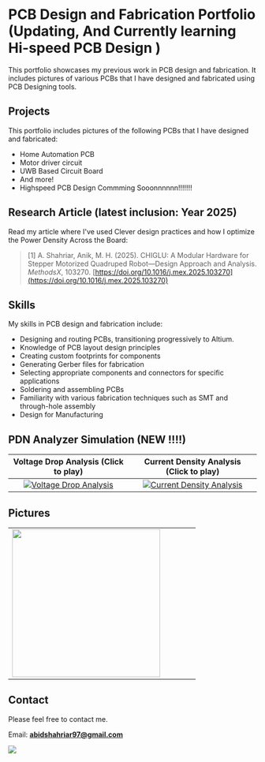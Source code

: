 # PCB Design and Fabrication Portfolio (Updating, And Currently learning Hi-speed PCB Design )
This portfolio showcases my previous work in PCB design and fabrication. It includes pictures of various PCBs that I have designed and fabricated using PCB Designing tools.

## Projects
This portfolio includes pictures of the following PCBs that I have designed and fabricated:

- Home Automation PCB
- Motor driver circuit
- UWB Based Circuit Board
- And more!
- Highspeed PCB Design Commming Sooonnnnnn!!!!!!!
  
## Research Article (latest inclusion: Year 2025)
Read my article where I've used Clever design practices and how I optimize the Power Density Across the Board: 
> [1] A. Shahriar, Anik, M. H. (2025). CHIGLU: A Modular Hardware for Stepper Motorized Quadruped Robot—Design Approach and Analysis. *MethodsX*, 103270. [https://doi.org/10.1016/j.mex.2025.103270](https://doi.org/10.1016/j.mex.2025.103270) 

## Skills
My skills in PCB design and fabrication include:

- Designing and routing PCBs, transitioning progressively to Altium.
- Knowledge of PCB layout design principles
- Creating custom footprints for components
- Generating Gerber files for fabrication
- Selecting appropriate components and connectors for specific applications
- Soldering and assembling PCBs
- Familiarity with various fabrication techniques such as SMT and through-hole assembly
- Design for Manufacturing

## PDN Analyzer Simulation (NEW !!!!)

| Voltage Drop Analysis (Click to play)| Current Density Analysis (Click to play) |
| :---------------------:|:------------------------:|
| [![Voltage Drop Analysis](https://img.youtube.com/vi/SNvbFkTi_9Y/0.jpg)](https://www.youtube.com/watch?v=SNvbFkTi_9Y) | [![Current Density Analysis](https://img.youtube.com/vi/WvsmaPYhfzU/0.jpg)](https://www.youtube.com/watch?v=WvsmaPYhfzU) |

## Pictures

<!-- START IMAGES -->
|  |  |  |  |  |
| ------- | ------- | ------- | ------- | ------- |
| <img src='pcb_images/placeholder.png' width='300' /> |
<!-- END IMAGES -->

## Contact
Please feel free to contact me.

Email: **abidshahriar97@gmail.com**

<a href="https://clustrmaps.com/site/1c6i5"  title="ClustrMaps"><img src="//www.clustrmaps.com/map_v2.png?d=Q06-qM9W37u_nGdzap5lJXjQfsUmdw00NmEP_wBwJio&cl=ffffff" /></a>
